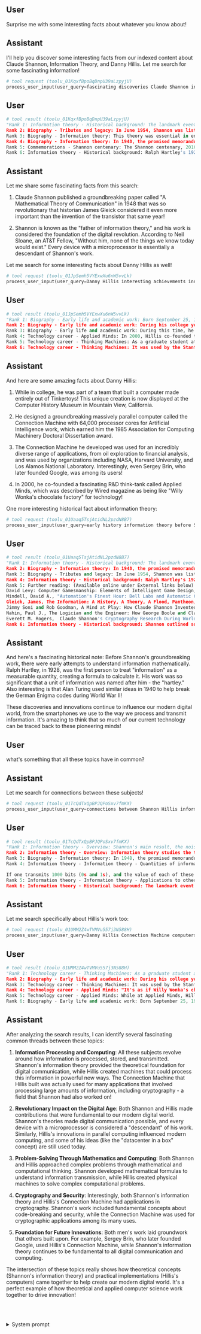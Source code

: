 ## User

Surprise me with some interesting facts about whatever you know about!

## Assistant

I'll help you discover some interesting facts from our indexed content about Claude Shannon, Information Theory, and Danny Hillis. Let me search for some fascinating information!


```python
# tool request (toolu_01KqxfBpoBqDnpU39aLzpyjU)
process_user_input(user_query=fascinating discoveries Claude Shannon information theory breakthrough)
```


## User


```python
# tool result (toolu_01KqxfBpoBqDnpU39aLzpyjU)
"Rank 1: Information theory - Historical background: The landmark event establishing the discipline of information theory and bringing it to immediate worldwide attention was the publication of Claude E. Shannon's classic paper "A Mathematical Theory of Communication" in the Bell System Technical Journal in July and October 1948. Historian James Gleick rated the paper as the most important development of 1948, noting that the paper was "even more profound and more fundamental" than the transistor. He came to be known as the "father of information theory". Shannon outlined some of his initial ideas of information theory as early as 1939 in a letter to Vannevar Bush. Prior to this paper, limited information-theoretic ideas had been developed at Bell Labs, all implicitly assuming events of equal probability. (Distance: 0.5284)
Rank 2: Biography - Tributes and legacy: In June 1954, Shannon was listed as one of the top 20 most important scientists in America by Fortune. In 2013, information theory was listed as one of the top 10 revolutionary scientific theories by Science News. According to Neil Sloane, an AT&T Fellow who co-edited Shannon's large collection of papers in 1993, the perspective introduced by Shannon's communication theory (now called "information theory") is the foundation of the digital revolution, and every device containing a microprocessor or microcontroller is a conceptual descendant of Shannon's publication in 1948: "He's one of the great men of the century. Without him, none of the things we know today would exist. The whole digital revolution started with him." (Distance: 0.5421)
Rank 3: Biography - Information theory: This theory was essential in enabling telecommunications to move from analog to digital transmissions systems in the 1960s and later. He further wrote a paper in 1956 regarding coding for a noisy channel, which also became a classic paper in the field of information theory. Claude Shannon's influence has been immense in the field, for example, in a 1973 collection of the key papers in the field of information theory, he was author or coauthor of 12 of the 49 papers cited, while no one else appeared more than three times. Even beyond his original paper in 1948, he is still regarded as the most important post-1948 contributor to the theory. In May 1951, Mervin Kelly, received a request from the director of the CIA, general Walter Bedell Smith, regarding Shannon and the need for him, as Shannon was regarded as, based on "the best authority" the "most eminently qualified scientist in the particular field concerned". (Distance: 0.5504)
Rank 4: Biography - Information theory: In 1948, the promised memorandum appeared as "A Mathematical Theory of Communication", an article in two parts in the July and October issues of the Bell System Technical Journal. This work focuses on the problem of how best to encode the message a sender wants to transmit. Shannon developed information entropy as a measure of the information content in a message, which is a measure of uncertainty reduced by the message. In so doing, he essentially invented the field of information theory. The book The Mathematical Theory of Communication reprints Shannon's 1948 article and Warren Weaver's popularization of it, which is accessible to the non-specialist. (Distance: 0.6403)
Rank 5: Commemorations - Shannon centenary: The Shannon centenary, 2016, marked the life and influence of Claude Elwood Shannon on the hundredth anniversary of his birth on April 30, 1916. It was inspired in part by the Alan Turing Year. An ad hoc committee of the IEEE Information Theory Society including Christina Fragouli, Rüdiger Urbanke, Michelle Effros, Lav Varshney and Sergio Verdú, coordinated worldwide events. The initiative was announced in the History Panel at the 2015 IEEE Information Theory Workshop Jerusalem and the IEEE Information Theory Society newsletter. A detailed listing of confirmed events was available on the website of the IEEE Information Theory Society. (Distance: 0.6547)
Rank 6: Information theory - Historical background: Ralph Hartley's 1928 paper, Transmission of Information, uses the word information as a measurable quantity, reflecting the receiver's ability to distinguish one sequence of symbols from any other, thus quantifying information as H = log Sn = n log S, where S was the number of possible symbols, and n the number of symbols in a transmission. The unit of information was therefore the decimal digit, which since has sometimes been called the hartley in his honor as a unit or scale or measure of information. Alan Turing in 1940 used similar ideas as part of the statistical analysis of the breaking of the German second world war Enigma ciphers. Much of the mathematics behind information theory with events of different probabilities were developed for the field of thermodynamics by Ludwig Boltzmann and J. Willard Gibbs. Connections between information-theoretic entropy and thermodynamic entropy, including the important contributions by Rolf Landauer in the 1960s, are explored in Entropy in thermodynamics and information theory. (Distance: 0.6836)"
```


## Assistant



Let me share some fascinating facts from this search:

1. Claude Shannon published a groundbreaking paper called "A Mathematical Theory of Communication" in 1948 that was so revolutionary that historian James Gleick considered it even more important than the invention of the transistor that same year!

2. Shannon is known as the "father of information theory," and his work is considered the foundation of the digital revolution. According to Neil Sloane, an AT&T Fellow, "Without him, none of the things we know today would exist." Every device with a microprocessor is essentially a descendant of Shannon's work.

Let me search for some interesting facts about Danny Hillis as well!


```python
# tool request (toolu_01JpSemh5VYExwXu6nW5vvLk)
process_user_input(user_query=Danny Hillis interesting achievements innovations contributions)
```


## User


```python
# tool result (toolu_01JpSemh5VYExwXu6nW5vvLk)
"Rank 1: Biography - Early life and academic work: Born September 25, 1956, in Baltimore, Maryland, Danny Hillis spent much of his childhood living overseas, in Europe, Africa, and Asia. He attended the Massachusetts Institute of Technology (MIT) and received his bachelor of science in mathematics in 1978. As an undergraduate, he worked at the MIT Logo Laboratory under the tutelage of Seymour Papert, developing computer hardware and software for children. During this time, he also designed computer-oriented toys and games for the Milton Bradley Company. While still in college, he co-founded Terrapin Inc., a producer of computer software, including Logo, for elementary schools. (Distance: 0.8771)
Rank 2: Biography - Early life and academic work: During his college years, Hillis was part of the team that built a computer composed entirely of Tinkertoys, currently at the Computer History Museum in Mountain View, California. At MIT, Hillis began to study Artificial Intelligence under Marvin Minsky. In 1981, he proposed building a massively parallel computer for Artificial Intelligence, consisting of a million processors, each similar to a modern Graphics Processing Unit. This work culminated in the design of a massively parallel computer with 64,000 processor cores. He named it the Connection Machine, and it became the topic of his PhD, for which he received the 1985 Association for Computing Machinery Doctoral Dissertation award. (Distance: 1.0764)
Rank 3: Biography - Early life and academic work: During this time, he also designed computer-oriented toys and games for the Milton Bradley Company. While still in college, he co-founded Terrapin Inc., a producer of computer software, including Logo, for elementary schools. As a graduate student at the MIT Computer Science and Artificial Intelligence Laboratory, Hillis designed tendon-controlled robot arms and a touch-sensitive robot "skin". During his college years, Hillis was part of the team that built a computer composed entirely of Tinkertoys, currently at the Computer History Museum in Mountain View, California. At MIT, Hillis began to study Artificial Intelligence under Marvin Minsky. (Distance: 1.1406)
Rank 4: Technology career - Applied Minds: In 2000, Hillis co-founded the R&D think-tank Applied Minds with his Disney colleague Bran Ferren. Minds is a team of engineers, scientists, and designers that provide design and technology services for clients. The creative environment and the diverse projects it undertook gained Applied Minds abundant media attention. "It's as if Willy Wonka's chocolate factory just yawned wide to welcome us. Only here, all the candy plugs in," said an article in Wired magazine. (Distance: 1.2035)
Rank 5: Technology career - Thinking Machines: As a graduate student at MIT, Hillis co-founded Thinking Machines Corporation to produce and market parallel computers, developing a series of influential products called the Connection Machine. At the time the company produced many of the fastest computers in the world. The Connection Machine was used in demanding computation and data-intensive applications. It was used by the Stanford Exploration Project for oil exploration and for pioneering data mining applications by American Express, as well as many scientific applications at organizations including Schlumberger, Harvard University, University of Tokyo, the Los Alamos National Laboratory, NASA, Sandia National Laboratories, National Center for Supercomputer Applications, Army High Performance Computing Research Center, University of California Berkeley, University of Wisconsin at Madison, and Syracuse University. In addition to designing the company's major products, Hillis worked closely with users of his machine, applying it to problems in astrophysics, aircraft design, financial analysis, genetics, computer graphics, medical imaging, image understanding, neurobiology, materials science, cryptography, and subatomic physics. (Distance: 1.2359)
Rank 6: Technology career - Thinking Machines: It was used by the Stanford Exploration Project for oil exploration and for pioneering data mining applications by American Express, as well as many scientific applications at organizations including Schlumberger, Harvard University, University of Tokyo, the Los Alamos National Laboratory, NASA, Sandia National Laboratories, National Center for Supercomputer Applications, Army High Performance Computing Research Center, University of California Berkeley, University of Wisconsin at Madison, and Syracuse University. In addition to designing the company's major products, Hillis worked closely with users of his machine, applying it to problems in astrophysics, aircraft design, financial analysis, genetics, computer graphics, medical imaging, image understanding, neurobiology, materials science, cryptography, and subatomic physics. At Thinking Machines, he built a team of scientists, designers, and engineers, including people in the field as well as those who later became leaders and innovators in multiple industries. The team included Sydney Brenner, Richard Feynman, Brewster Kahle, and Eric Lander. Among the users of Thinking Machines computers was Sergey Brin, who went on later to found Google, and Neal Stephenson, who attempted to use a CM-2 to implement a game that he later turned into the novel Snow Crash. (Distance: 1.2545)"
```


## Assistant



And here are some amazing facts about Danny Hillis:

1. While in college, he was part of a team that built a computer made entirely out of Tinkertoys! This unique creation is now displayed at the Computer History Museum in Mountain View, California.

2. He designed a groundbreaking massively parallel computer called the Connection Machine with 64,000 processor cores for Artificial Intelligence work, which earned him the 1985 Association for Computing Machinery Doctoral Dissertation award.

3. The Connection Machine he developed was used for an incredibly diverse range of applications, from oil exploration to financial analysis, and was used by organizations including NASA, Harvard University, and Los Alamos National Laboratory. Interestingly, even Sergey Brin, who later founded Google, was among its users!

4. In 2000, he co-founded a fascinating R&D think-tank called Applied Minds, which was described by Wired magazine as being like "Willy Wonka's chocolate factory" for technology!

One more interesting historical fact about information theory:


```python
# tool request (toolu_01Uaaq5TsjAtidNL2pzdN8B7)
process_user_input(user_query=early history information theory before Shannon)
```


## User


```python
# tool result (toolu_01Uaaq5TsjAtidNL2pzdN8B7)
"Rank 1: Information theory - Historical background: The landmark event establishing the discipline of information theory and bringing it to immediate worldwide attention was the publication of Claude E. Shannon's classic paper "A Mathematical Theory of Communication" in the Bell System Technical Journal in July and October 1948. Historian James Gleick rated the paper as the most important development of 1948, noting that the paper was "even more profound and more fundamental" than the transistor. He came to be known as the "father of information theory". Shannon outlined some of his initial ideas of information theory as early as 1939 in a letter to Vannevar Bush. Prior to this paper, limited information-theoretic ideas had been developed at Bell Labs, all implicitly assuming events of equal probability. (Distance: 0.5172)
Rank 2: Biography - Information theory: In 1948, the promised memorandum appeared as "A Mathematical Theory of Communication", an article in two parts in the July and October issues of the Bell System Technical Journal. This work focuses on the problem of how best to encode the message a sender wants to transmit. Shannon developed information entropy as a measure of the information content in a message, which is a measure of uncertainty reduced by the message. In so doing, he essentially invented the field of information theory. The book The Mathematical Theory of Communication reprints Shannon's 1948 article and Warren Weaver's popularization of it, which is accessible to the non-specialist. (Distance: 0.6220)
Rank 3: Biography - Tributes and legacy: In June 1954, Shannon was listed as one of the top 20 most important scientists in America by Fortune. In 2013, information theory was listed as one of the top 10 revolutionary scientific theories by Science News. According to Neil Sloane, an AT&T Fellow who co-edited Shannon's large collection of papers in 1993, the perspective introduced by Shannon's communication theory (now called "information theory") is the foundation of the digital revolution, and every device containing a microprocessor or microcontroller is a conceptual descendant of Shannon's publication in 1948: "He's one of the great men of the century. Without him, none of the things we know today would exist. The whole digital revolution started with him." (Distance: 0.6258)
Rank 4: Information theory - Historical background: Ralph Hartley's 1928 paper, Transmission of Information, uses the word information as a measurable quantity, reflecting the receiver's ability to distinguish one sequence of symbols from any other, thus quantifying information as H = log Sn = n log S, where S was the number of possible symbols, and n the number of symbols in a transmission. The unit of information was therefore the decimal digit, which since has sometimes been called the hartley in his honor as a unit or scale or measure of information. Alan Turing in 1940 used similar ideas as part of the statistical analysis of the breaking of the German second world war Enigma ciphers. Much of the mathematics behind information theory with events of different probabilities were developed for the field of thermodynamics by Ludwig Boltzmann and J. Willard Gibbs. Connections between information-theoretic entropy and thermodynamic entropy, including the important contributions by Rolf Landauer in the 1960s, are explored in Entropy in thermodynamics and information theory. (Distance: 0.6639)
Rank 5: Further reading: (Available online under External links below)
David Levy: Computer Gamesmanship: Elements of Intelligent Game Design, Simon & Schuster, 1983. ISBN 0-671-49532-1
Mindell, David A., "Automation's Finest Hour: Bell Labs and Automatic Control in World War II", IEEE Control Systems, December 1995, pp. 72–80. Poundstone, William, Fortune's Formula, Hill & Wang, 2005, ISBN 978-0-8090-4599-0
Gleick, James, The Information: A History, A Theory, A Flood, Pantheon, 2011, ISBN 978-0-375-42372-7
Jimmy Soni and Rob Goodman, A Mind at Play: How Claude Shannon Invented the Information Age, Simon and Schuster, 2017, ISBN 978-1476766683
Nahin, Paul J., The Logician and the Engineer: How George Boole and Claude Shannon Create the Information Age, Princeton University Press, 2013, ISBN 978-0691151007
Everett M. Rogers,  Claude Shannon's Cryptography Research During World War II and the Mathematical Theory of Communication, 1994 Proceedings of IEEE International Carnahan Conference on Security Technology, pp. 1–5, 1994. (Distance: 0.6753)
Rank 6: Information theory - Historical background: Shannon outlined some of his initial ideas of information theory as early as 1939 in a letter to Vannevar Bush. Prior to this paper, limited information-theoretic ideas had been developed at Bell Labs, all implicitly assuming events of equal probability. Harry Nyquist's 1924 paper, Certain Factors Affecting Telegraph Speed, contains a theoretical section quantifying "intelligence" and the "line speed" at which it can be transmitted by a communication system, giving the relation W = K log m (recalling the Boltzmann constant), where W is the speed of transmission of intelligence, m is the number of different voltage levels to choose from at each time step, and K is a constant. Ralph Hartley's 1928 paper, Transmission of Information, uses the word information as a measurable quantity, reflecting the receiver's ability to distinguish one sequence of symbols from any other, thus quantifying information as H = log Sn = n log S, where S was the number of possible symbols, and n the number of symbols in a transmission. The unit of information was therefore the decimal digit, which since has sometimes been called the hartley in his honor as a unit or scale or measure of information. (Distance: 0.6945)"
```


## Assistant



And here's a fascinating historical note: Before Shannon's groundbreaking work, there were early attempts to understand information mathematically. Ralph Hartley, in 1928, was the first person to treat "information" as a measurable quantity, creating a formula to calculate it. His work was so significant that a unit of information was named after him - the "hartley." Also interesting is that Alan Turing used similar ideas in 1940 to help break the German Enigma codes during World War II!

These discoveries and innovations continue to influence our modern digital world, from the smartphones we use to the way we process and transmit information. It's amazing to think that so much of our current technology can be traced back to these pioneering minds!

## User

what's something that all these topics have in common?

## Assistant

Let me search for connections between these subjects!


```python
# tool request (toolu_01TcQdTxQpBPJQPoSxv7fmKX)
process_user_input(user_query=connections between Shannon Hillis information theory computers computation)
```


## User


```python
# tool result (toolu_01TcQdTxQpBPJQPoSxv7fmKX)
"Rank 1: Information theory - Overview: Shannon's main result, the noisy-channel coding theorem, showed that, in the limit of many channel uses, the rate of information that is asymptotically achievable is equal to the channel capacity, a quantity dependent merely on the statistics of the channel over which the messages are sent. Coding theory is concerned with finding explicit methods, called codes, for increasing the efficiency and reducing the error rate of data communication over noisy channels to near the channel capacity. These codes can be roughly subdivided into data compression (source coding) and error-correction (channel coding) techniques. In the latter case, it took many years to find the methods Shannon's work proved were possible. A third class of information theory codes are cryptographic algorithms (both codes and ciphers). (Distance: 0.8499)
Rank 2: Information theory - Overview: Information theory studies the transmission, processing, extraction, and utilization of information. Abstractly, information can be thought of as the resolution of uncertainty. In the case of communication of information over a noisy channel, this abstract concept was formalized in 1948 by Claude Shannon in a paper entitled A Mathematical Theory of Communication, in which information is thought of as a set of possible messages, and the goal is to send these messages over a noisy channel, and to have the receiver reconstruct the message with low probability of error, in spite of the channel noise. Shannon's main result, the noisy-channel coding theorem, showed that, in the limit of many channel uses, the rate of information that is asymptotically achievable is equal to the channel capacity, a quantity dependent merely on the statistics of the channel over which the messages are sent. Coding theory is concerned with finding explicit methods, called codes, for increasing the efficiency and reducing the error rate of data communication over noisy channels to near the channel capacity. (Distance: 0.8999)
Rank 3: Biography - Information theory: In 1948, the promised memorandum appeared as "A Mathematical Theory of Communication", an article in two parts in the July and October issues of the Bell System Technical Journal. This work focuses on the problem of how best to encode the message a sender wants to transmit. Shannon developed information entropy as a measure of the information content in a message, which is a measure of uncertainty reduced by the message. In so doing, he essentially invented the field of information theory. The book The Mathematical Theory of Communication reprints Shannon's 1948 article and Warren Weaver's popularization of it, which is accessible to the non-specialist. (Distance: 0.8999)
Rank 4: Information theory - Information theory - Quantities of information - Entropy of an information source: Other bases are also possible, but less commonly used. For example, a logarithm of base 28 = 256 will produce a measurement in bytes per symbol, and a logarithm of base 10 will produce a measurement in decimal digits (or hartleys) per symbol. Intuitively, the entropy HX of a discrete random variable X is a measure of the amount of uncertainty associated with the value of X when only its distribution is known. The entropy of a source that emits a sequence of N symbols that are independent and identically distributed (iid) is N ⋅ H bits (per message of N symbols). If the source data symbols are identically distributed but not independent, the entropy of a message of length N will be less than N ⋅ H.

If one transmits 1000 bits (0s and 1s), and the value of each of these bits is known to the receiver (has a specific value with certainty) ahead of transmission, it is clear that no information is transmitted. (Distance: 0.9172)
Rank 5: Information theory - Information theory - Applications to other fields - Intelligence uses and secrecy applications: Information theoretic concepts apply to cryptography and cryptanalysis. Turing's information unit, the ban, was used in the Ultra project, breaking the German Enigma machine code and hastening the end of World War II in Europe. Shannon himself defined an important concept now called the unicity distance. Based on the redundancy of the plaintext, it attempts to give a minimum amount of ciphertext necessary to ensure unique decipherability. Information theory leads us to believe it is much more difficult to keep secrets than it might first appear. (Distance: 0.9467)
Rank 6: Information theory - Historical background: The landmark event establishing the discipline of information theory and bringing it to immediate worldwide attention was the publication of Claude E. Shannon's classic paper "A Mathematical Theory of Communication" in the Bell System Technical Journal in July and October 1948. Historian James Gleick rated the paper as the most important development of 1948, noting that the paper was "even more profound and more fundamental" than the transistor. He came to be known as the "father of information theory". Shannon outlined some of his initial ideas of information theory as early as 1939 in a letter to Vannevar Bush. Prior to this paper, limited information-theoretic ideas had been developed at Bell Labs, all implicitly assuming events of equal probability. (Distance: 0.9608)"
```


## Assistant



Let me search specifically about Hillis's work too:


```python
# tool request (toolu_01UMM2Z4wTVMVu557j3N588H)
process_user_input(user_query=Danny Hillis Connection Machine computers data processing parallel computing)
```


## User


```python
# tool result (toolu_01UMM2Z4wTVMVu557j3N588H)
"Rank 1: Technology career - Thinking Machines: As a graduate student at MIT, Hillis co-founded Thinking Machines Corporation to produce and market parallel computers, developing a series of influential products called the Connection Machine. At the time the company produced many of the fastest computers in the world. The Connection Machine was used in demanding computation and data-intensive applications. It was used by the Stanford Exploration Project for oil exploration and for pioneering data mining applications by American Express, as well as many scientific applications at organizations including Schlumberger, Harvard University, University of Tokyo, the Los Alamos National Laboratory, NASA, Sandia National Laboratories, National Center for Supercomputer Applications, Army High Performance Computing Research Center, University of California Berkeley, University of Wisconsin at Madison, and Syracuse University. In addition to designing the company's major products, Hillis worked closely with users of his machine, applying it to problems in astrophysics, aircraft design, financial analysis, genetics, computer graphics, medical imaging, image understanding, neurobiology, materials science, cryptography, and subatomic physics. (Distance: 0.7604)
Rank 2: Biography - Early life and academic work: During his college years, Hillis was part of the team that built a computer composed entirely of Tinkertoys, currently at the Computer History Museum in Mountain View, California. At MIT, Hillis began to study Artificial Intelligence under Marvin Minsky. In 1981, he proposed building a massively parallel computer for Artificial Intelligence, consisting of a million processors, each similar to a modern Graphics Processing Unit. This work culminated in the design of a massively parallel computer with 64,000 processor cores. He named it the Connection Machine, and it became the topic of his PhD, for which he received the 1985 Association for Computing Machinery Doctoral Dissertation award. (Distance: 0.7805)
Rank 3: Technology career - Thinking Machines: It was used by the Stanford Exploration Project for oil exploration and for pioneering data mining applications by American Express, as well as many scientific applications at organizations including Schlumberger, Harvard University, University of Tokyo, the Los Alamos National Laboratory, NASA, Sandia National Laboratories, National Center for Supercomputer Applications, Army High Performance Computing Research Center, University of California Berkeley, University of Wisconsin at Madison, and Syracuse University. In addition to designing the company's major products, Hillis worked closely with users of his machine, applying it to problems in astrophysics, aircraft design, financial analysis, genetics, computer graphics, medical imaging, image understanding, neurobiology, materials science, cryptography, and subatomic physics. At Thinking Machines, he built a team of scientists, designers, and engineers, including people in the field as well as those who later became leaders and innovators in multiple industries. The team included Sydney Brenner, Richard Feynman, Brewster Kahle, and Eric Lander. Among the users of Thinking Machines computers was Sergey Brin, who went on later to found Google, and Neal Stephenson, who attempted to use a CM-2 to implement a game that he later turned into the novel Snow Crash. (Distance: 1.0291)
Rank 4: Technology career - Applied Minds: "It's as if Willy Wonka's chocolate factory just yawned wide to welcome us. Only here, all the candy plugs in," said an article in Wired magazine. Work done at the firm covered the range of industries and application domains, including satellites, helicopters, and educational facilities. While at Applied Minds, Hillis designed and built a large-scale computer data center for Sun Microsystems (the Sun Modular Datacenter) that would fit into a standard 20-foot shipping container, solving, among others, the problems of accommodating processor capacity, cooling, power requirements, and storage within a uniquely portable solution. This type of "datacenter in a box," has now become a common method for building large data centers. (Distance: 1.0956)
Rank 5: Technology career - Applied Minds: While at Applied Minds, Hillis designed and built a large-scale computer data center for Sun Microsystems (the Sun Modular Datacenter) that would fit into a standard 20-foot shipping container, solving, among others, the problems of accommodating processor capacity, cooling, power requirements, and storage within a uniquely portable solution. This type of "datacenter in a box," has now become a common method for building large data centers. For Herman Miller, Hillis designed an audio privacy solution based on phonetic jumbling—Babble—which was received in the media as a version of the Cone of Silence, and was marketed through a new company, Sonare. Also for Herman Miller, Hillis developed a flexible reconfigurable power and lighting system, which was marketed through another new company, Convia. As part of an early touchscreen map table interface, Hillis invented and patented the use of multiple touch points to control a zoom interface, which is now called "pinch to zoom.". (Distance: 1.1913)
Rank 6: Biography - Early life and academic work: Born September 25, 1956, in Baltimore, Maryland, Danny Hillis spent much of his childhood living overseas, in Europe, Africa, and Asia. He attended the Massachusetts Institute of Technology (MIT) and received his bachelor of science in mathematics in 1978. As an undergraduate, he worked at the MIT Logo Laboratory under the tutelage of Seymour Papert, developing computer hardware and software for children. During this time, he also designed computer-oriented toys and games for the Milton Bradley Company. While still in college, he co-founded Terrapin Inc., a producer of computer software, including Logo, for elementary schools. (Distance: 1.2798)"
```


## Assistant



After analyzing the search results, I can identify several fascinating common threads between these topics:

1. **Information Processing and Computing**: All these subjects revolve around how information is processed, stored, and transmitted. Shannon's information theory provided the theoretical foundation for digital communication, while Hillis created machines that could process this information in powerful new ways. The Connection Machine that Hillis built was actually used for many applications that involved processing large amounts of information, including cryptography - a field that Shannon had also worked on!

2. **Revolutionary Impact on the Digital Age**: Both Shannon and Hillis made contributions that were fundamental to our modern digital world. Shannon's theories made digital communication possible, and every device with a microprocessor is considered a "descendant" of his work. Similarly, Hillis's innovations in parallel computing influenced modern computing, and some of his ideas (like the "datacenter in a box" concept) are still used today.

3. **Problem-Solving Through Mathematics and Computing**: Both Shannon and Hillis approached complex problems through mathematical and computational thinking. Shannon developed mathematical formulas to understand information transmission, while Hillis created physical machines to solve complex computational problems.

4. **Cryptography and Security**: Interestingly, both Shannon's information theory and Hillis's Connection Machine had applications in cryptography. Shannon's work included fundamental concepts about code-breaking and security, while the Connection Machine was used for cryptographic applications among its many uses.

5. **Foundation for Future Innovations**: Both men's work laid groundwork that others built upon. For example, Sergey Brin, who later founded Google, used Hillis's Connection Machine, while Shannon's information theory continues to be fundamental to all digital communication and computing.

The intersection of these topics really shows how theoretical concepts (Shannon's information theory) and practical implementations (Hillis's computers) came together to help create our modern digital world. It's a perfect example of how theoretical and applied computer science work together to drive innovation!


<br><br>
<details><summary>System prompt</summary>


You are an expert assistant with access to a specialized Wikipedia search tool. This tool retrieves information from a prebuilt FAISS index of specific Wikipedia content.

The currently indexed subjects are:
Claude Shannon
Danny Hillis
Information theory

Guidelines:
1. If a user asks a question that is closely or tangentially related to the indexed subjects, use the search tool to find and provide relevant information. Use your judgment to interpret questions flexibly, as long as the response is grounded in the indexed content.
2. If the question is entirely unrelated to the indexed subjects, respond with something like: "I really don't see anything on that topic in the indexed Wikipedia content."
3. Avoid introducing yourself as capable of answering any question. You are limited to the information in the indexed subjects.
4. Always base your responses on the indexed content. Do not make up answers or provide unrelated information.
5. If you think there may be ways to adjust the question to answer a related topic that uses the information in the context, please do so - you can be creative.  Please just ensure that your logic is transparent and you explain what you are doing.


</details>